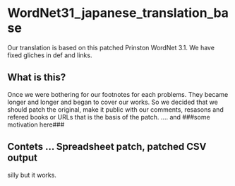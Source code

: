 # WordNet31_japanese_translation_base
Our translation is based on this patched Prinston WordNet 3.1.  We have fixed gliches in def and links. 

## What is this?
Once we were bothering for our footnotes for each problems. They became longer and longer and began to 
cover our works. So we decided that we should patch the original, make it public with our comments, resasons and refered books or URLs that is the basis of the patch.
.... and ###some motivation here###

## Contets ... Spreadsheet patch, patched CSV output
silly but it works.


